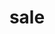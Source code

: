 ---
category: 4-letters
denotation: null
name: sale
reference_link: https://www.etymonline.com/word/sale
root_language: null
root_name: null
title: sale
type: free
word_sums:
- respelling: sale
  sum: 'Sale + '
---